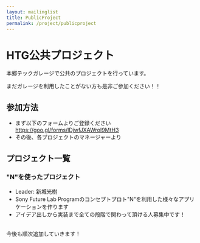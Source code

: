 ```yaml
---
layout: mailinglist
title: PublicProject
permalink: /project/publicproject
---
```


# HTG公共プロジェクト
本郷テックガレージで公共のプロジェクトを行っています。

まだガレージを利用したことがない方も是非ご参加ください！！

## 参加方法
- まず以下のフォームよりご登録ください
  https://goo.gl/forms/lDjwfJXAWroI9MtH3
- その後、各プロジェクトのマネージャーより

## プロジェクト一覧
### "N"を使ったプロジェクト
- Leader: 新城光樹
- Sony Future Lab Programのコンセプトプロト"N"を利用した様々なアプリケーションを作ります
- アイデア出しから実装まで全ての段階で関わって頂ける人募集中です！

<br>
今後も順次追加していきます！
